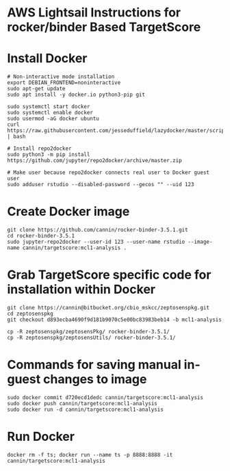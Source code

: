 # AWS Lightsail Instructions for rocker/binder Based TargetScore

# Install Docker
```
# Non-interactive mode installation
export DEBIAN_FRONTEND=noninteractive
sudo apt-get update
sudo apt install -y docker.io python3-pip git

sudo systemctl start docker
sudo systemctl enable docker
sudo usermod -aG docker ubuntu
curl https://raw.githubusercontent.com/jesseduffield/lazydocker/master/scripts/install_update_linux.sh | bash

# Install repo2docker
sudo python3 -m pip install https://github.com/jupyter/repo2docker/archive/master.zip

# Make user because repo2docker connects real user to Docker guest user
sudo adduser rstudio --disabled-password --gecos "" --uid 123
```

# Create Docker image
```
git clone https://github.com/cannin/rocker-binder-3.5.1.git
cd rocker-binder-3.5.1
sudo jupyter-repo2docker --user-id 123 --user-name rstudio --image-name cannin/targetscore:mcl1-analysis .
```

# Grab TargetScore specific code for installation within Docker
```
git clone https://cannin@bitbucket.org/cbio_mskcc/zeptosenspkg.git
cd zeptosenspkg
git checkout d893ecba4690f9d181b9070c5e00bc83983beb14 -b mcl1-analysis

cp -R zeptosenspkg/zeptosensPkg/ rocker-binder-3.5.1/
cp -R zeptosenspkg/zeptosensUtils/ rocker-binder-3.5.1/
```

# Commands for saving manual in-guest changes to image
```
sudo docker commit d720ecd1dedc cannin/targetscore:mcl1-analysis
sudo docker push cannin/targetscore:mcl1-analysis
sudo docker run -d cannin/targetscore:mcl1-analysis
```

# Run Docker
```
docker rm -f ts; docker run --name ts -p 8888:8888 -it cannin/targetscore:mcl1-analysis
```

